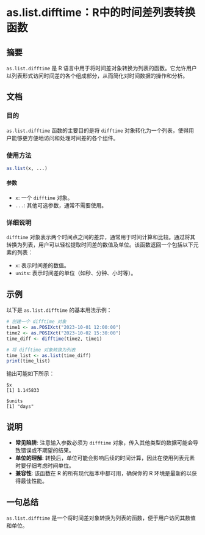 <!--
Meta Description: # as.list.difftime：R中的时间差列表转换函数 ## 摘要 `as.list.difftime` 是 R 语言中用于将时间差对象转换为列表的函数。它允许用户以列表形式访问时间差的各个组成部分，从而简化对时间数据的操作和分析。 ## 文档 ### 目的 `as.list.difftim...
Meta Keywords: difftime, list, units, time1, posixct
-->

# as.list.difftime：R中的时间差列表转换函数

## 摘要
`as.list.difftime` 是 R 语言中用于将时间差对象转换为列表的函数。它允许用户以列表形式访问时间差的各个组成部分，从而简化对时间数据的操作和分析。

## 文档
### 目的
`as.list.difftime` 函数的主要目的是将 `difftime` 对象转化为一个列表，使得用户能够更方便地访问和处理时间差的各个组件。

### 使用方法
```R
as.list(x, ...)
```
#### 参数
- `x`: 一个 `difftime` 对象。
- `...`: 其他可选参数，通常不需要使用。

### 详细说明
`difftime` 对象表示两个时间点之间的差异，通常用于时间计算和比较。通过将其转换为列表，用户可以轻松提取时间差的数值及单位。该函数返回一个包括以下元素的列表：
- `x`: 表示时间差的数值。
- `units`: 表示时间差的单位（如秒、分钟、小时等）。

## 示例
以下是 `as.list.difftime` 的基本用法示例：

```R
# 创建一个 difftime 对象
time1 <- as.POSIXct("2023-10-01 12:00:00")
time2 <- as.POSIXct("2023-10-02 15:30:00")
time_diff <- difftime(time2, time1)

# 将 difftime 对象转换为列表
time_list <- as.list(time_diff)
print(time_list)
```

输出可能如下所示：
```
$x
[1] 1.145833

$units
[1] "days"
```

## 说明
- **常见陷阱**: 注意输入参数必须为 `difftime` 对象，传入其他类型的数据可能会导致错误或不期望的结果。
- **单位的理解**: 转换后，单位可能会影响后续的时间计算，因此在使用列表元素时要仔细考虑时间单位。
- **兼容性**: 该函数在 R 的所有现代版本中都可用，确保你的 R 环境是最新的以获得最佳性能。

## 一句总结
`as.list.difftime` 是一个将时间差对象转换为列表的函数，便于用户访问其数值和单位。